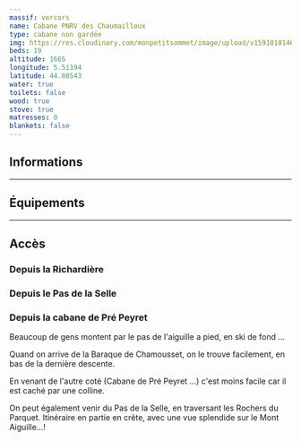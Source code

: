 ```yaml
---
massif: vercors
name: Cabane PNRV des Chaumailloux
type: cabane non gardée
img: https://res.cloudinary.com/monpetitsommet/image/upload/v1591018146/vercors/cabane-pnrv-des-chaumailloux-1_ujyt32.jpg
beds: 19
altitude: 1665
longitude: 5.51194
latitude: 44.80543
water: true
toilets: false
wood: true
stove: true
matresses: 0
blankets: false
---
```

## Informations

<grid :altitude="altitude" :beds="beds" :longitude="longitude" :latitude="longitude"></grid>

___

## Équipements

<grid :matresses="matresses" :blankets="blankets" :stove="stove" :wood="wood" :water="water" :toilets="toilets"></grid>

___

## Accès

### Depuis la Richardière

### Depuis le Pas de la Selle

### Depuis la cabane de Pré Peyret
Beaucoup de gens montent par le pas de l'aiguille a pied, en ski de fond ...

Quand on arrive de la Baraque de Chamousset, on le trouve facilement, en bas de la dernière descente.

En venant de l'autre coté (Cabane de Pré Peyret ...) c'est moins facile car il est caché par une colline.

On peut également venir du Pas de la Selle, en traversant les Rochers du Parquet. Itinéraire en partie en crête, avec une vue splendide sur le Mont Aiguille...!
